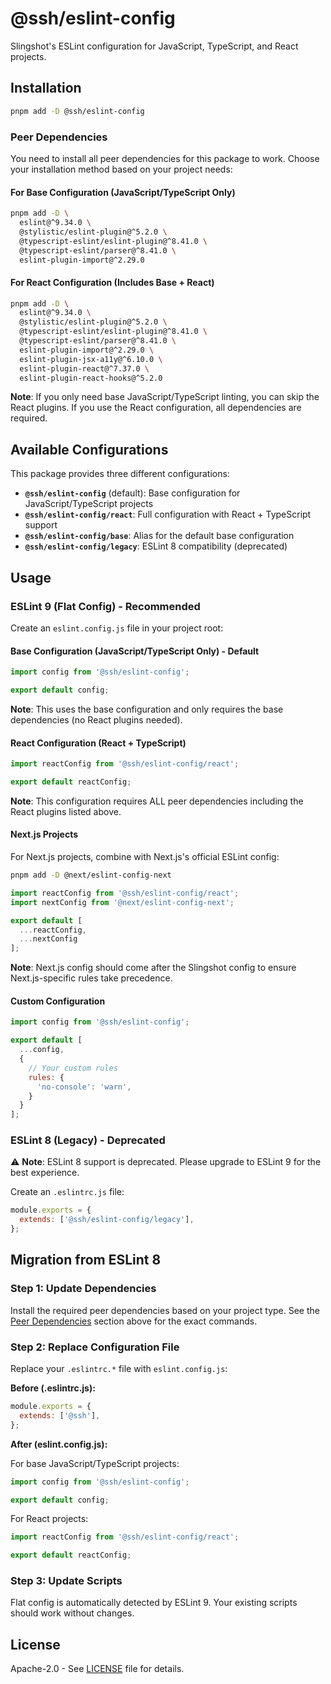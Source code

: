 # @ssh/eslint-config

Slingshot's ESLint configuration for JavaScript, TypeScript, and React projects.

## Installation

```bash
pnpm add -D @ssh/eslint-config
```

### Peer Dependencies

You need to install all peer dependencies for this package to work. Choose your installation method based on your project needs:

#### For Base Configuration (JavaScript/TypeScript Only)

```bash
pnpm add -D \
  eslint@^9.34.0 \
  @stylistic/eslint-plugin@^5.2.0 \
  @typescript-eslint/eslint-plugin@^8.41.0 \
  @typescript-eslint/parser@^8.41.0 \
  eslint-plugin-import@^2.29.0
```

#### For React Configuration (Includes Base + React)

```bash
pnpm add -D \
  eslint@^9.34.0 \
  @stylistic/eslint-plugin@^5.2.0 \
  @typescript-eslint/eslint-plugin@^8.41.0 \
  @typescript-eslint/parser@^8.41.0 \
  eslint-plugin-import@^2.29.0 \
  eslint-plugin-jsx-a11y@^6.10.0 \
  eslint-plugin-react@^7.37.0 \
  eslint-plugin-react-hooks@^5.2.0
```

**Note**: If you only need base JavaScript/TypeScript linting, you can skip the React plugins. If you use the React configuration, all dependencies are required.

## Available Configurations

This package provides three different configurations:

- **`@ssh/eslint-config`** (default): Base configuration for JavaScript/TypeScript projects
- **`@ssh/eslint-config/react`**: Full configuration with React + TypeScript support
- **`@ssh/eslint-config/base`**: Alias for the default base configuration
- **`@ssh/eslint-config/legacy`**: ESLint 8 compatibility (deprecated)

## Usage

### ESLint 9 (Flat Config) - Recommended

Create an `eslint.config.js` file in your project root:

#### Base Configuration (JavaScript/TypeScript Only) - Default
```javascript
import config from '@ssh/eslint-config';

export default config;
```

**Note**: This uses the base configuration and only requires the base dependencies (no React plugins needed).

#### React Configuration (React + TypeScript)
```javascript
import reactConfig from '@ssh/eslint-config/react';

export default reactConfig;
```

**Note**: This configuration requires ALL peer dependencies including the React plugins listed above.

#### Next.js Projects

For Next.js projects, combine with Next.js's official ESLint config:

```bash
pnpm add -D @next/eslint-config-next
```

```javascript
import reactConfig from '@ssh/eslint-config/react';
import nextConfig from '@next/eslint-config-next';

export default [
  ...reactConfig,
  ...nextConfig
];
```

**Note**: Next.js config should come after the Slingshot config to ensure Next.js-specific rules take precedence.

#### Custom Configuration
```javascript
import config from '@ssh/eslint-config';

export default [
  ...config,
  {
    // Your custom rules
    rules: {
      'no-console': 'warn',
    }
  }
];
```

### ESLint 8 (Legacy) - Deprecated

⚠️ **Note**: ESLint 8 support is deprecated. Please upgrade to ESLint 9 for the best experience.

Create an `.eslintrc.js` file:

```javascript
module.exports = {
  extends: ['@ssh/eslint-config/legacy'],
};
```

## Migration from ESLint 8

### Step 1: Update Dependencies

Install the required peer dependencies based on your project type. See the [Peer Dependencies](#peer-dependencies) section above for the exact commands.

### Step 2: Replace Configuration File
Replace your `.eslintrc.*` file with `eslint.config.js`:

**Before (.eslintrc.js):**
```javascript
module.exports = {
  extends: ['@ssh'],
};
```

**After (eslint.config.js):**

For base JavaScript/TypeScript projects:
```javascript
import config from '@ssh/eslint-config';

export default config;
```

For React projects:
```javascript
import reactConfig from '@ssh/eslint-config/react';

export default reactConfig;
```

### Step 3: Update Scripts
Flat config is automatically detected by ESLint 9. Your existing scripts should work without changes.

## License

Apache-2.0 - See [LICENSE](LICENSE) file for details.
